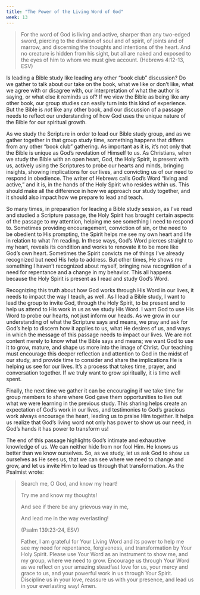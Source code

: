 ```yaml
---
title: "The Power of the Living Word of God"
week: 13
---
```


> For the word of God is living and active, sharper than any two-edged
> sword, piercing to the division of soul and of spirit, of joints and
> of marrow, and discerning the thoughts and intentions of the heart.
> And no creature is hidden from his sight, but all are naked and
> exposed to the eyes of him to whom we must give account. (Hebrews
> 4:12-13, ESV)

Is leading a Bible study like leading any other “book club”
discussion? Do we gather to talk about our take on the book, what we
like or don’t like, what we agree with or disagree with, our
interpretation of what the author is saying, or what else it reminds us
of? If we view the Bible as being like any other book, our group studies
can easily turn into this kind of experience. But the Bible is *not*
like any other book, and our discussion of a passage needs to reflect
our understanding of how God uses the unique nature of the Bible for our
spiritual growth.

As we study the Scripture in order to lead our Bible study group, and as
we gather together in that group study time, something happens that
differs from any other “book club” gathering. As important as it is,
it’s not only that the Bible is unique as God’s revelation of Himself to
us. As Christians, when we study the Bible with an open heart, God, the
Holy Spirit, is present with us, actively using the Scriptures to probe
our hearts and minds, bringing insights, showing implications for our
lives, and convicting us of our need to respond in obedience. The writer
of Hebrews calls God’s Word “living and active,” and it is, in the hands
of the Holy Spirit who resides within us. This should make all the
difference in how we approach our study together, and it should also
impact how we prepare to lead and teach.

So many times, in preparation for leading a Bible study session, as I’ve
read and studied a Scripture passage, the Holy Spirit has brought
certain aspects of the passage to my attention, helping me see something
I need to respond to. Sometimes providing encouragement, conviction of
sin, or the need to be obedient to His prompting, the Spirit helps me
see my own heart and life in relation to what I’m reading. In these
ways, God’s Word pierces straight to my heart, reveals its condition and
works to renovate it to be more like God’s own heart. Sometimes the
Spirit convicts me of things I’ve already recognized but need His help
to address. But other times, He shows me something I haven’t recognized
about myself, bringing new recognition of a need for repentance and a
change in my behavior. This all happens because the Holy Spirit is
present as I read and study God’s Word.

Recognizing this truth about how God works through His Word in our
lives, it needs to impact the way I teach, as well. As I lead a Bible
study, I want to lead the group to invite God, through the Holy Spirit,
to be present and to help us attend to His work in us as we study His
Word. I want God to use His Word to probe our hearts, not just inform
our heads. As we grow in our understanding of what the Scripture says
and means, we pray and ask for God’s help to discern how it applies to
us, what He desires of us, and ways in which the message of this passage
needs to impact our lives. We are not content merely to know what the
Bible says and means; we want God to use it to grow, mature, and shape
us more into the image of Christ. Our teaching must encourage this
deeper reflection and attention to God in the midst of our study, and
provide time to consider and share the implications He is helping us see
for our lives. It’s a process that takes time, prayer, and conversation
together. If we truly want to grow spiritually, it is time well spent.

Finally, the next time we gather it can be encouraging if we take time
for group members to share where God gave them opportunities to live out
what we were learning in the previous study. This sharing helps create
an expectation of God’s work in our lives, and testimonies to God’s
gracious work always encourage the heart, leading us to praise Him
together. It helps us realize that God’s living word not only has power
to show us our need, in God’s hands it has power to transform us!

The end of this passage highlights God’s intimate and exhaustive
knowledge of us. We can neither hide from nor fool Him. He knows us
better than we know ourselves. So, as we study, let us ask God to show
us ourselves as He sees us, that we can see where we need to change and
grow, and let us invite Him to lead us through that transformation. As
the Psalmist wrote:

> Search me, O God, and know my heart!
>
> Try me and know my thoughts!
>
> And see if there be any grievous way in me,
>
> And lead me in the way everlasting!
>
> (Psalm 139:23-24, ESV)
>
> Father, I am grateful for Your Living Word and its power to help me
> see my need for repentance, forgiveness, and transformation by Your
> Holy Spirit. Please use Your Word as an instrument to show me, and my
> group, where we need to grow. Encourage us through Your Word as we
> reflect on your amazing steadfast love for us, your mercy and grace to
> us, and your powerful work in us through Your Spirit. Discipline us in
> your love, reassure us with your presence, and lead us in your
> everlasting way! Amen.
